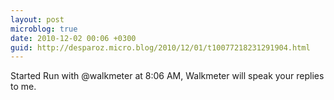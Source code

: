 ```yaml
---
layout: post
microblog: true
date: 2010-12-02 00:06 +0300
guid: http://desparoz.micro.blog/2010/12/01/t10077218231291904.html
---
```

Started Run with @walkmeter at 8:06 AM, Walkmeter will speak your replies to me.
